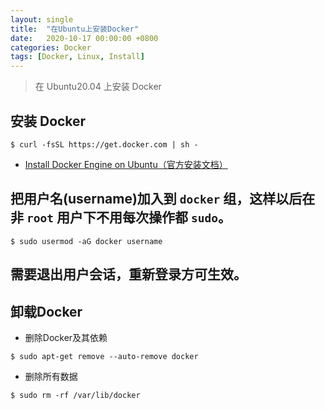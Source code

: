 ```yaml
---
layout: single
title:  "在Ubuntu上安装Docker"
date:   2020-10-17 00:00:00 +0800
categories: Docker
tags: [Docker, Linux, Install]
---
```


> 在 Ubuntu20.04 上安装 Docker

## 安装 Docker
```shell
$ curl -fsSL https://get.docker.com | sh -
```
* [Install Docker Engine on Ubuntu（官方安装文档）](https://docs.docker.com/engine/install/ubuntu/)

## 把用户名(username)加入到 ```docker``` 组，这样以后在非 ```root``` 用户下不用每次操作都 ```sudo```。
```shell
$ sudo usermod -aG docker username
```

## 需要退出用户会话，重新登录方可生效。

## 卸载Docker
* 删除Docker及其依赖
```shell
$ sudo apt-get remove --auto-remove docker
```

* 删除所有数据
```shell
$ sudo rm -rf /var/lib/docker
```
